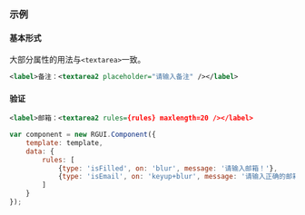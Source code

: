 ### 示例

#### 基本形式

大部分属性的用法与`<textarea>`一致。

<div class="m-example"></div>

```xml
<label>备注：<textarea2 placeholder="请输入备注" /></label>
```

#### 验证

<div class="m-example"></div>

```xml
<label>邮箱：<textarea2 rules={rules} maxlength=20 /></label>
```

```javascript
var component = new RGUI.Component({
    template: template,
    data: {
        rules: [
            {type: 'isFilled', on: 'blur', message: '请输入邮箱！'},
            {type: 'isEmail', on: 'keyup+blur', message: '请输入正确的邮箱！'}
        ]
    }
});
```
